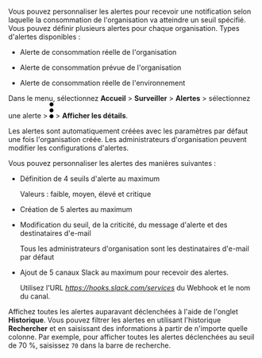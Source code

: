Vous pouvez personnaliser les alertes pour recevoir une notification selon laquelle la consommation de l'organisation va atteindre un seuil spécifié. Vous pouvez définir plusieurs alertes pour chaque organisation. Types d'alertes disponibles :

-   Alerte de consommation réelle de l'organisation

-   Alerte de consommation prévue de l'organisation

-   Alerte de consommation réelle de l'environnement

Dans le menu, sélectionnez **Accueil** \> **Surveiller** \> **Alertes** \> sélectionnez une alerte \> ![Kabob menu icon](Images/zsz1597101912145.svg) \> **Afficher les détails**.

Les alertes sont automatiquement créées avec les paramètres par défaut une fois l'organisation créée. Les administrateurs d'organisation peuvent modifier les configurations d'alertes.

Vous pouvez personnaliser les alertes des manières suivantes :

-   Définition de 4 seuils d'alerte au maximum

    Valeurs : faible, moyen, élevé et critique

-   Création de 5 alertes au maximum

-   Modification du seuil, de la criticité, du message d'alerte et des destinataires d'e-mail

    Tous les administrateurs d'organisation sont les destinataires d'e-mail par défaut

-   Ajout de 5 canaux Slack au maximum pour recevoir des alertes.

    Utilisez l'URL *https://hooks.slack.com/services* du Webhook et le nom du canal.

Affichez toutes les alertes auparavant déclenchées à l'aide de l'onglet **Historique**. Vous pouvez filtrer les alertes en utilisant l'historique **Rechercher** et en saisissant des informations à partir de n'importe quelle colonne. Par exemple, pour afficher toutes les alertes déclenchées au seuil de 70 %, saisissez `70` dans la barre de recherche.
